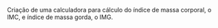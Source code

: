 Criação de uma calculadora para cálculo do índice de massa corporal, o IMC, e índice de massa gorda, o IMG.
